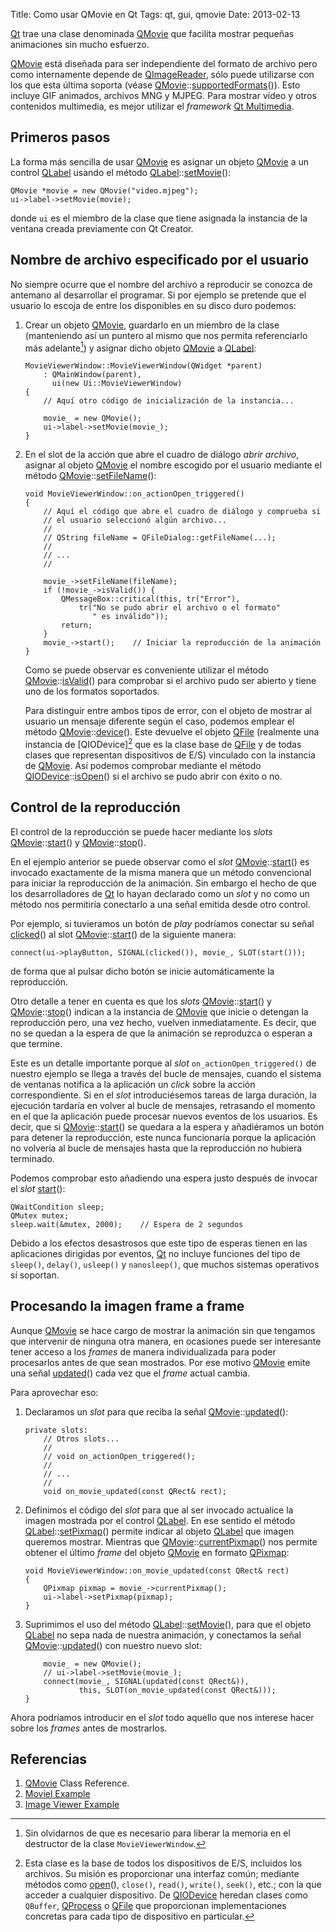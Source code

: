 Title: Como usar QMovie en Qt
Tags: qt, gui, qmovie
Date: 2013-02-13

[Qt] trae una clase denominada [QMovie] que facilita mostrar pequeñas
animaciones sin mucho esfuerzo.

[QMovie] está diseñada para ser independiente del formato de archivo pero como
internamente depende de [QImageReader], sólo puede utilizarse con los que esta
última soporta (véase [QMovie]::[supportedFormats][]()). Esto incluye GIF
animados, archivos MNG y MJPEG. Para mostrar vídeo y otros contenidos
multimedia, es mejor utilizar el _framework_ [Qt Multimedia].

## Primeros pasos

La forma más sencilla de usar [QMovie] es asignar un objeto [QMovie] a un
control [QLabel] usando el método [QLabel]::[setMovie][]():

    QMovie *movie = new QMovie("video.mjpeg");
    ui->label->setMovie(movie);

donde `ui` es el miembro de la clase que tiene asignada la instancia de la
ventana creada previamente con Qt Creator.
    
## Nombre de archivo especificado por el usuario

No siempre ocurre que el nombre del archivo a reproducir se conozca de antemano
al desarrollar el programar. Si por ejemplo se pretende que el usuario lo
escoja de entre los disponibles en su disco duro podemos:

 1. Crear un objeto [QMovie], guardarlo en un miembro de la clase (manteniendo
 así un puntero al mismo que nos permita referenciarlo más adelante[^1]) y asignar
 dicho objeto [QMovie] a [QLabel]:

        MovieViewerWindow::MovieViewerWindow(QWidget *parent)
            : QMainWindow(parent),
              ui(new Ui::MovieViewerWindow)
        {
            // Aquí otro código de inicialización de la instancia...

            movie_ = new QMovie();
            ui->label->setMovie(movie_);
        }

 2. En el slot de la acción que abre el cuadro de diálogo _abrir archivo_,
 asignar al objeto [QMovie] el nombre escogido por el usuario mediante el
 método [QMovie]::[setFileName][]():

        void MovieViewerWindow::on_actionOpen_triggered()
        {
            // Aquí el código que abre el cuadro de diálogo y comprueba si
            // el usuario seleccionó algún archivo...
            //
            // QString fileName = QFileDialog::getFileName(...);
            //
            // ...
            //

            movie_->setFileName(fileName);
            if (!movie_->isValid()) {
                QMessageBox::critical(this, tr("Error"),
                    tr("No se pudo abrir el archivo o el formato"
                       " es inválido"));
                return;
            }
            movie_->start();    // Iniciar la reproducción de la animación
        }

    Como se puede observar es conveniente utilizar el método [QMovie]::[isValid][]()
para comprobar si el archivo pudo ser abierto y tiene uno de los formatos soportados.

    Para distinguir entre ambos tipos de error, con el objeto de mostrar al usuario
un mensaje diferente según el caso, podemos emplear el método [QMovie]::[device][]().
Este devuelve el objeto [QFile] (realmente una instancia de [QIODevice][^2] que es la clase
base de [QFile] y de todas clases que representan dispositivos de E/S) vinculado con
la instancia de [QMovie]. Así podemos comprobar mediante el método
[QIODevice]::[isOpen][]() si el archivo se pudo abrir con éxito o no.

## Control de la reproducción

El control de la reproducción se puede hacer mediante los _slots_
[QMovie]::[start][]() y [QMovie]::[stop][]().

En el ejemplo anterior se puede observar como el _slot_ [QMovie]::[start][]()
es invocado exactamente de la misma manera que un método convencional para
iniciar la reproducción de la animación. Sin embargo el hecho de que los
desarrolladores de [Qt] lo hayan declarado como un _slot_ y no como un
método nos permitiría conectarlo a una señal emitida desde otro control.

Por ejemplo, si tuvieramos un botón de _play_ podríamos conectar su señal
[clicked][]() al slot [QMovie]::[start][]() de la siguiente manera:

    connect(ui->playButton, SIGNAL(clicked()), movie_, SLOT(start()));

de forma que al pulsar dicho botón se inicie automáticamente la reproducción.

Otro detalle a tener en cuenta es que los _slots_ [QMovie]::[start][]()
y [QMovie]::[stop][]() indican a la instancia de [QMovie] que inicie o detengan
la reproducción pero, una vez hecho, vuelven inmediatamente. Es decir, que no
se quedan a la espera de que la animación se reproduzca o esperan a que termine.

Este es un detalle importante porque al _slot_ `on_actionOpen_triggered()` de
nuestro ejemplo se llega a través del bucle de mensajes, cuando el sistema de
ventanas notifica a la aplicación un _click_ sobre la acción correspondiente. Si
en el _slot_ introduciésemos tareas de larga duración, la ejecución tardaría en
volver al bucle de mensajes, retrasando el momento en el que la aplicación puede
procesar nuevos eventos de los usuarios. Es decir, que si
[QMovie]::[start][]() se quedara a la espera y añadiéramos un botón para detener
la reproducción, este nunca funcionaría porque la aplicación no volvería al bucle
de mensajes hasta que la reproducción no hubiera terminado.

Podemos comprobar esto añadiendo una espera justo después de invocar el
_slot_ [start][]():

    QWaitCondition sleep;
    QMutex mutex;
    sleep.wait(&mutex, 2000);    // Espera de 2 segundos

Debido a los efectos desastrosos que este tipo de esperas tienen en las aplicaciones
dirigidas por eventos, [Qt] no incluye funciones del tipo de `sleep()`, `delay()`,
`usleep()` y `nanosleep()`, que muchos sistemas operativos sí soportan.
                     
## Procesando la imagen frame a frame

Aunque [QMovie] se hace cargo de mostrar la animación sin que tengamos que intervenir
de ninguna otra manera, en ocasiones puede ser interesante tener acceso a los
_frames_ de manera individualizada para poder procesarlos antes de que sean mostrados.
Por ese motivo [QMovie] emite una señal [updated][]() cada vez que el _frame_
actual cambia.

Para aprovechar eso:

 1. Declaramos un _slot_ para que reciba la señal [QMovie]::[updated][]():

        private slots:
            // Otros slots...
            //
            // void on_actionOpen_triggered();
            //
            // ...
            //
            void on_movie_updated(const QRect& rect);

 2. Definimos el código del _slot_ para que al ser invocado actualice la
imagen mostrada por el control [QLabel]. En ese sentido el método
[QLabel]::[setPixmap][]() permite indicar al objeto [QLabel] que imagen queremos
mostrar. Mientras que [QMovie]::[currentPixmap][]() nos permite obtener el último
_frame_ del objeto [QMovie] en formato [QPixmap]:

        void MovieViewerWindow::on_movie_updated(const QRect& rect)
        {
            QPixmap pixmap = movie_->currentPixmap();
            ui->label->setPixmap(pixmap);
        }

 3. Suprimimos el uso del método [QLabel]::[setMovie][](), para que el
objeto [QLabel] no sepa nada de nuestra animación, y conectamos la señal
[QMovie]::[updated][]() con nuestro nuevo slot:

            movie_ = new QMovie();
            // ui->label->setMovie(movie_);
            connect(movie_, SIGNAL(updated(const QRect&)),
                    this, SLOT(on_movie_updated(const QRect&)));
        }

Ahora podríamos introducir en el _slot_ todo aquello que nos interese hacer
sobre los _frames_ antes de mostrarlos.

## Referencias

 1. [QMovie] Class Reference.
 2. [Moviel Example](http://qt-project.org/doc/qt-5.0/qtwidgets/widgets-movie.html)
 3. [Image Viewer Example](http://qt-project.org/doc/qt-5.0/qtwidgets/widgets-imageviewer.html)

[Qt]: |filename|/Overviews/proyecto-qt.md "Proyecto Qt"
[QMovie]: http://qt-project.org/doc/qt-5.0/qtgui/qmovie.html "QMovie"
[QImageReader]: http://qt-project.org/doc/qt-5.0/qtgui/qimagereader.html "QImageReader"
[supportedFormats]: http://qt-project.org/doc/qt-5.0/qtgui/qmovie.html#supportedFormats "QMovie::supportedFormats()"
[Qt Multimedia]: http://qt-project.org/doc/qt-5.0/qtmultimedia/multimediaoverview.html "Qt Multimedia"
[QLabel]: http://qt-project.org/doc/qt-5.0/qtwidgets/qlabel.html "QLabel"
[setMovie]: http://qt-project.org/doc/qt-5.0/qtwidgets/qlabel.html#setMovie "QLabel::setMovie()"
[setPixmap]: http://qt-project.org/doc/qt-5.0/qtwidgets/qlabel.html#setPixmap "QLabel::setPixmap()"
[setFileName]: http://qt-project.org/doc/qt-5.0/qtgui/qmovie.html#setFileName "QMovie::setFileName()"
[isValid]: http://qt-project.org/doc/qt-5.0/qtgui/qmovie.html#isValid "QMovie::isValid()"
[QFile]: http://qt-project.org/doc/qt-5.0/qtcore/qfile.html "QFile"
[open]: http://qt-project.org/doc/qt-5.0/qtcore/qfile.html#open "QFile::open()"
[isOpen]: http://qt-project.org/doc/qt-5.0/qtcore/qfile.html#isOpen "QFile::isOpen()"
[device]: http://qt-project.org/doc/qt-5.0/qtgui/qmovie.html#device "QMovie::device()"
[QIODevice]: http://qt-project.org/doc/qt-5.0/qtcore/qiodevice.html "QIODevice"
[QProcess]: http://qt-project.org/doc/qt-5.0/qtcore/qprocess.html "QProcess"
[start]: http://qt-project.org/doc/qt-5.0/qtgui/qmovie.html#start "QMovie::start()"
[stop]: http://qt-project.org/doc/qt-5.0/qtgui/qmovie.html#stop "QMovie::stop()"
[clicked]: http://qt-project.org/doc/qt-5.0/qtwidgets/qabstractbutton.html#clicked "QAbstractButton::clicked"
[updated]: http://qt-project.org/doc/qt-5.0/qtgui/qmovie.html#updated "QMovie::updated()"
[currentPixmap]: http://qt-project.org/doc/qt-5.0/qtgui/qmovie.html#currentPixmap "QMovie::currentPixmap()"
[QPixmap]: http://qt-project.org/doc/qt-5.0/qtgui/qpixmap.html "QPixmap"

[^1]: Sin olvidarnos de que es necesario para liberar la memoria en el destructor de la clase `MovieViewerWindow`.
[^2]: Esta clase es la base de todos los dispositivos de E/S, incluidos los archivos. Su
misión es proporcionar una interfaz común; mediante métodos como [open][](),
`close()`, `read()`, `write()`, `seek()`, etc.; con la que acceder a cualquier
dispositivo. De [QIODevice] heredan clases como `QBuffer`, [QProcess] o [QFile] que
proporcionan implementaciones concretas para cada tipo de dispositivo en particular.